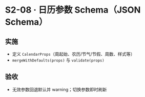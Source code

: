 # S2-08 · 日历参数 Schema（JSON Schema）

## 实施
- 定义 `CalendarProps`（周起始、农历/节气/节假、周数、样式等）
- `mergeWithDefaults(props)` 与 `validate(props)`

## 验收
- 无效参数回退默认并 warning；切换参数即时刷新
